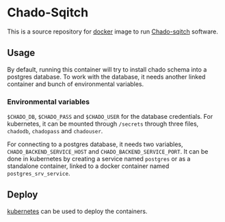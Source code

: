 # Chado-Sqitch
This is a source repository for [docker](http://docker.io) image to run
[Chado-sqitch](http://dictybase.github.io/Chado-Sqitch/) software.

## Usage
By default, running this container will try to install chado schema into
a postgres database. To work with the database, it needs another linked container
and bunch of environmental variables.
### Environmental variables
`$CHADO_DB`, `$CHADO_PASS` and `$CHADO_USER` for the database credentials. For
kubernetes, it can be mounted through `/secrets` through three files,
`chadodb`, `chadopass` and `chadouser`.

For connecting to a postgres database, it needs two variables,
`CHADO_BACKEND_SERVICE_HOST` and `CHADO_BACKEND_SERVICE_PORT`. It can be done in
kubernetes by creating a service named `postgres` or as a standalone container,
linked to a docker container named `postgres_srv_service`.

## Deploy
[kubernetes](http://kubernetes.io) can be used to deploy the containers. 
